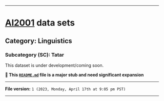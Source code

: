 
***

# [AI2001](https://github.com/seanpm2001/AI2001/) data sets

## Category: Linguistics

### Subcategory (SC): Tatar

This dataset is under development/coming soon.

**🌱️ This [`README.md`](/README.md) file is a major stub and need significant expansion**

***

**File version:** `1 (2023, Monday, April 17th at 9:05 pm PST)`

***
